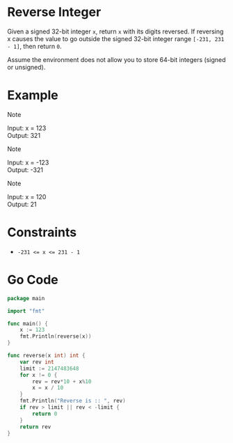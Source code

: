 # Reverse Integer

Given a signed 32-bit integer `x`, return `x` with its digits reversed. If reversing x causes the value to go outside the signed 32-bit integer range `[-231, 231 - 1]`, then return `0`.

Assume the environment does not allow you to store 64-bit integers (signed or unsigned).

# Example

> [!NOTE]     
> Input: x = 123    
> Output: 321       

> [!NOTE]      
> Input: x = -123       
> Output: -321     

> [!NOTE]     
> Input: x = 120    
> Output: 21      




# Constraints

 - `-231 <= x <= 231 - 1`

# Go Code

```go
package main

import "fmt"

func main() {
	x := 123
	fmt.Println(reverse(x))
}

func reverse(x int) int {
	var rev int
	limit := 2147483648
	for x != 0 {
		rev = rev*10 + x%10
		x = x / 10
	}
	fmt.Println("Reverse is :: ", rev)
	if rev > limit || rev < -limit {
		return 0
	}
	return rev
}
```